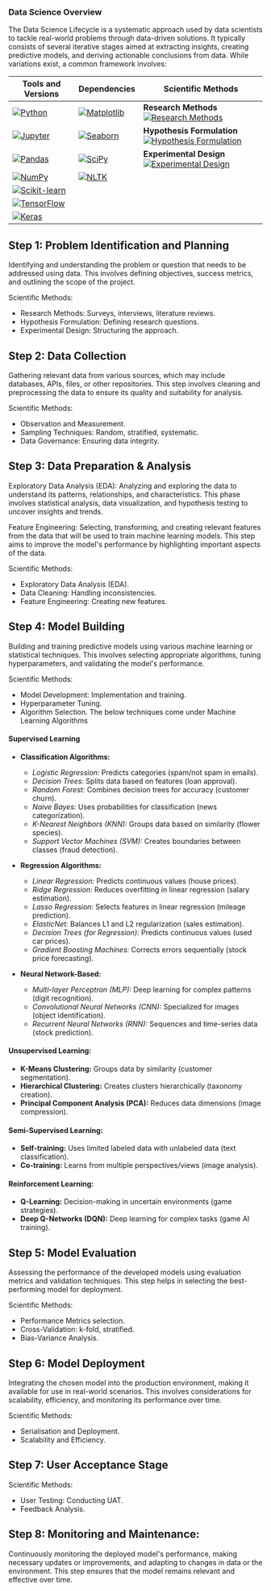 ### Data Science Overview

The Data Science Lifecycle is a systematic approach used by data scientists to tackle real-world problems through data-driven solutions. It typically consists of several iterative stages aimed at extracting insights, creating predictive models, and deriving actionable conclusions from data. While variations exist, a common framework involves:

| Tools and Versions           | Dependencies                 | Scientific Methods          |
|------------------------------|------------------------------|-----------------------------|
| [![Python](https://img.shields.io/badge/Python-3.8%2B-blue)](https://www.python.org/) | [![Matplotlib](https://img.shields.io/badge/Matplotlib-3.4.3-yellowgreen)](https://matplotlib.org/) | **Research Methods** [![Research Methods](https://img.shields.io/badge/Research-Methods-blue)](#) |
| [![Jupyter](https://img.shields.io/badge/Jupyter-Notebook-orange)](https://jupyter.org/) | [![Seaborn](https://img.shields.io/badge/Seaborn-0.11.2-brightgreen)](https://seaborn.pydata.org/) | **Hypothesis Formulation** [![Hypothesis Formulation](https://img.shields.io/badge/Hypothesis-Formulation-blue)](#) |
| [![Pandas](https://img.shields.io/badge/Pandas-1.3.3-green)](https://pandas.pydata.org/) | [![SciPy](https://img.shields.io/badge/SciPy-1.7.3-blue)](https://www.scipy.org/) | **Experimental Design** [![Experimental Design](https://img.shields.io/badge/Experimental-Design-blue)](#) |
| [![NumPy](https://img.shields.io/badge/NumPy-1.21.4-yellow)](https://numpy.org/) | [![NLTK](https://img.shields.io/badge/NLTK-3.6.5-orange)](https://www.nltk.org/) |                             |
| [![Scikit-learn](https://img.shields.io/badge/Scikit--learn-0.24.2-blueviolet)](https://scikit-learn.org/) |                               |                             |
| [![TensorFlow](https://img.shields.io/badge/TensorFlow-2.7.0-orange)](https://www.tensorflow.org/) |                               |                             |
| [![Keras](https://img.shields.io/badge/Keras-2.8.0-red)](https://keras.io/) |                               |                             |


## Step 1: Problem Identification and Planning
Identifying and understanding the problem or question that needs to be addressed using data. This involves defining objectives, success metrics, and outlining the scope of the project.

Scientific Methods:
- Research Methods: Surveys, interviews, literature reviews.
- Hypothesis Formulation: Defining research questions.
- Experimental Design: Structuring the approach.

## Step 2: Data Collection
Gathering relevant data from various sources, which may include databases, APIs, files, or other repositories. This step involves cleaning and preprocessing the data to ensure its quality and suitability for analysis.

Scientific Methods:
- Observation and Measurement.
- Sampling Techniques: Random, stratified, systematic.
- Data Governance: Ensuring data integrity.

## Step 3: Data Preparation & Analysis
Exploratory Data Analysis (EDA): Analyzing and exploring the data to understand its patterns, relationships, and characteristics. This phase involves statistical analysis, data visualization, and hypothesis testing to uncover insights and trends.

Feature Engineering: Selecting, transforming, and creating relevant features from the data that will be used to train machine learning models. This step aims to improve the model's performance by highlighting important aspects of the data.

Scientific Methods:
- Exploratory Data Analysis (EDA).
- Data Cleaning: Handling inconsistencies.
- Feature Engineering: Creating new features.

## Step 4: Model Building
Building and training predictive models using various machine learning or statistical techniques. This involves selecting appropriate algorithms, tuning hyperparameters, and validating the model's performance.

Scientific Methods:
- Model Development: Implementation and training.
- Hyperparameter Tuning.
- Algorithm Selection. The below techniques come under Machine Learning Algorithms

#### Supervised Learning

- **Classification Algorithms:**
  - *Logistic Regression:* Predicts categories (spam/not spam in emails).
  - *Decision Trees:* Splits data based on features (loan approval).
  - *Random Forest:* Combines decision trees for accuracy (customer churn).
  - *Naive Bayes:* Uses probabilities for classification (news categorization).
  - *K-Nearest Neighbors (KNN):* Groups data based on similarity (flower species).
  - *Support Vector Machines (SVM):* Creates boundaries between classes (fraud detection).

- **Regression Algorithms:**
  - *Linear Regression:* Predicts continuous values (house prices).
  - *Ridge Regression:* Reduces overfitting in linear regression (salary estimation).
  - *Lasso Regression:* Selects features in linear regression (mileage prediction).
  - *ElasticNet:* Balances L1 and L2 regularization (sales estimation).
  - *Decision Trees (for Regression):* Predicts continuous values (used car prices).
  - *Gradient Boosting Machines:* Corrects errors sequentially (stock price forecasting).

- **Neural Network-Based:**
  - *Multi-layer Perceptron (MLP):* Deep learning for complex patterns (digit recognition).
  - *Convolutional Neural Networks (CNN):* Specialized for images (object identification).
  - *Recurrent Neural Networks (RNN):* Sequences and time-series data (stock prediction).

#### Unsupervised Learning:

- **K-Means Clustering:** Groups data by similarity (customer segmentation).
- **Hierarchical Clustering:** Creates clusters hierarchically (taxonomy creation).
- **Principal Component Analysis (PCA):** Reduces data dimensions (image compression).

#### Semi-Supervised Learning:

- **Self-training:** Uses limited labeled data with unlabeled data (text classification).
- **Co-training:** Learns from multiple perspectives/views (image analysis).

#### Reinforcement Learning:

- **Q-Learning:** Decision-making in uncertain environments (game strategies).
- **Deep Q-Networks (DQN):** Deep learning for complex tasks (game AI training).

## Step 5: Model Evaluation
Assessing the performance of the developed models using evaluation metrics and validation techniques. This step helps in selecting the best-performing model for deployment.

Scientific Methods:
- Performance Metrics selection.
- Cross-Validation: k-fold, stratified.
- Bias-Variance Analysis.

## Step 6: Model Deployment
Integrating the chosen model into the production environment, making it available for use in real-world scenarios. This involves considerations for scalability, efficiency, and monitoring its performance over time.

Scientific Methods:
- Serialisation and Deployment.
- Scalability and Efficiency.


## Step 7: User Acceptance Stage

Scientific Methods:
- User Testing: Conducting UAT.
- Feedback Analysis.

## Step 8: Monitoring and Maintenance: 
Continuously monitoring the deployed model's performance, making necessary updates or improvements, and adapting to changes in data or the environment. This step ensures that the model remains relevant and effective over time.
